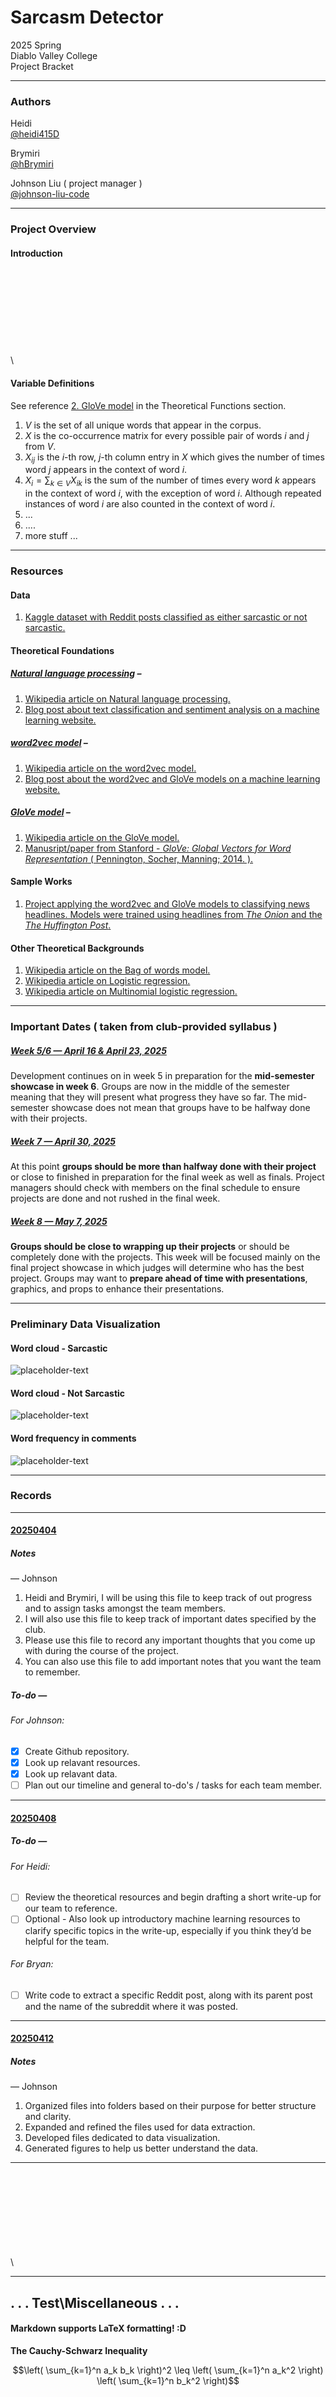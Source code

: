 

# Sarcasm Detector
2025 Spring\
Diablo Valley College\
Project Bracket

---

### __Authors__

Heidi\
[@heidi415D](https://github.com/heidi415D)

Brymiri\
[@hBrymiri](https://github.com/hBrymiri)

Johnson Liu ( project manager ) \
[@johnson-liu-code](https://github.com/johnson-liu-code)

---

### __Project Overview__

#### __Introduction__
\
\
\
\
\
\
\
\
\

#### __Variable Definitions__

See reference [2. GloVe model](#theoretical-foundations) in the Theoretical Functions section.
1. $V$ is the set of all unique words that appear in the corpus.
1. $X$ is the co-occurrence matrix for every possible pair of words $i$ and $j$ from $V$.
1. $X_{ij}$ is the $i$-th row, $j$-th column entry in $X$ which gives the number of times word $j$ appears in the context of word $i$.
1. $X_i = \sum_{k \in V} X_{ik}$ is the sum of the number of times every word $k$ appears in the context of word $i$, with the exception of word $i$. Although repeated instances of word $i$ are also counted in the context of word $i$. 
1. ...
1. ....
1. more stuff ...

---

### __Resources__

#### __Data__
1. [Kaggle dataset with Reddit posts classified as either sarcastic or not sarcastic.](https://www.kaggle.com/datasets/danofer/sarcasm/data?select=train-balanced-sarcasm.csv)

#### __Theoretical Foundations__
##### <ins>Natural language processing</ins> –
1. [Wikipedia article on Natural language processing.](https://en.wikipedia.org/wiki/Natural_language_processing)
2. [Blog post about text classification and sentiment analysis on a machine learning website.](https://mlarchive.com/natural-language-processing/text-classification-sentiment-analysis/)

##### <ins>word2vec model</ins> –
1. [Wikipedia article on the word2vec model.](https://en.wikipedia.org/wiki/Word2vec)
2. [Blog post about the word2vec and GloVe models on a machine learning website.](https://mlarchive.com/natural-language-processing/word2vec-nlp-with-contextual-understanding/)

##### <ins>GloVe model</ins> –
1. [Wikipedia article on the GloVe model.](https://en.wikipedia.org/wiki/GloVe)
2. [Manusript/paper from Stanford - *GloVe: Global Vectors for Word Representation* ( Pennington, Socher, Manning; 2014. ).](https://nlp.stanford.edu/pubs/glove.pdf)

#### __Sample Works__
1. [Project applying the word2vec and GloVe models to classifying news headlines. Models were trained using headlines from _The Onion_ and the _The Huffington Post_.](https://www.kaggle.com/code/madz2000/sarcasm-detection-with-glove-word2vec-83-accuracy)

#### __Other Theoretical Backgrounds__

1. [Wikipedia article on the Bag of words model.](https://en.wikipedia.org/wiki/Bag-of-words_model)
2. [ Wikipedia article on Logistic regression.](https://en.wikipedia.org/wiki/Logistic_regression)
3. [Wikipedia article on Multinomial logistic regression.](https://en.wikipedia.org/wiki/Multinomial_logistic_regression)

---

### __Important Dates ( taken from club-provided syllabus )__

##### <ins>Week 5/6 — April 16 & April 23, 2025</ins>
Development continues on in week 5 in preparation for the **mid-semester showcase in week 6**. Groups are now in the middle of the semester meaning that they will present what progress they have so far. The mid-semester showcase does not mean that groups have to be halfway done with their projects.

##### <ins>Week 7 — April 30, 2025</ins>
At this point **groups should be more than halfway done with their project** or close to finished in preparation for the final week as well as finals. Project managers should check with members on the final schedule to ensure projects are done and not rushed in the final week.

##### <ins>Week 8 — May 7, 2025</ins>
**Groups should be close to wrapping up their projects** or should be completely done with the projects. This week will be focused mainly on the final project showcase in which judges will determine who has the best project. Groups may want to **prepare ahead of time with presentations**, graphics, and props to enhance their presentations.

---
### __Preliminary Data Visualization__

#### Word cloud - Sarcastic
![placeholder-text](data_visualization/wordcloud_sarcastic.png)

#### Word cloud - Not Sarcastic
![placeholder-text](data_visualization/wordcloud_not_sarcastic.png)

#### Word frequency in comments
![placeholder-text](data_visualization/words_in_comments.png)

---

### __Records__

---

#### <ins>20250404</ins>

##### Notes
— Johnson
1. Heidi and Brymiri, I will be using this file to keep track of out progress and to assign tasks amongst the team members.
2. I will also use this file to keep track of important dates specified by the club.
3. Please use this file to record any important thoughts that you come up with during the course of the project.
4. You can also use this file to add important notes that you want the team to remember.

##### To-do —
###### For Johnson:
- [x] Create Github repository.
- [x] Look up relavant resources.
- [x] Look up relavant data.
- [ ] Plan out our timeline and general to-do's / tasks for each team member.

---

#### <ins>20250408</ins>

##### To-do —
###### For Heidi:
- [ ] Review the theoretical resources and begin drafting a short write-up for our team to reference.
- [ ] Optional - Also look up introductory machine learning resources to clarify specific topics in the write-up, especially if you think they’d be helpful for the team.

###### For Bryan:
- [ ] Write code to extract a specific Reddit post, along with its parent post and the name of the subreddit where it was posted.

---

#### <ins>20250412</ins>

##### Notes
— Johnson
1. Organized files into folders based on their purpose for better structure and clarity.
2. Expanded and refined the files used for data extraction.
3. Developed files dedicated to data visualization.
4. Generated figures to help us better understand the data.

---
\
\
\
\
\
\
\
\
\

---
## __. . . Test\Miscellaneous  . . .__

#### Markdown supports LaTeX formatting! :D

**The Cauchy-Schwarz Inequality**

```math
\left( \sum_{k=1}^n a_k b_k \right)^2 \leq \left( \sum_{k=1}^n a_k^2 \right) \left( \sum_{k=1}^n b_k^2 \right)
```

